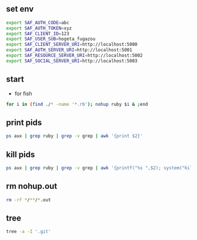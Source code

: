 ## set env

```sh
export SAF_AUTH_CODE=abc
export SAF_AUTH_TOKEN=xyz
export SAF_CLIENT_ID=123
export SAF_USER_SUB=hogeta_fugazou
export SAF_CLIENT_SERVER_URI=http://localhost:5000
export SAF_AUTH_SERVER_URI=http://localhost:5001
export SAF_RESOURCE_SERVER_URI=http://localhost:5002
export SAF_SOCIAL_SERVER_URI=http://localhost:5003
```

## start

* for fish
```sh
for i in (find ./* -name '*.rb'); nohup ruby $i & ;end
```

## print pids

```sh
ps aux | grep ruby | grep -v grep | awk '{print $2}'
```

## kill pids

```sh
ps aux | grep ruby | grep -v grep | awk '{printf("%s ",$2); system("kill " $2)}'
```

## rm nohup.out

```sh
rm -rf */**/*.out
```

## tree

```sh
tree -a -I '.git'
```

